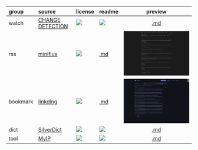 group | source | license | readme | preview
:- | :- | :- | :- | :-:
watch | [CHANGE DETECTION](//github.com/dgtlmoon/changedetection.io) | ![](https://img.shields.io/github/license/dgtlmoon/changedetection.io?label=&style=flat-square) | [![](https://img.shields.io/github/last-commit/scillidan/changedetection.io/main?label=&style=flat-square)](//github.com/scillidan/changedetection.io) | [.md](_readme/changedetection.md) | ![](_media/changedetection.png)
rss | [miniflux](//github.com/miniflux/v2) | ![](https://img.shields.io/github/license/miniflux/v2?label=&style=flat-square) | [.md](_readme/miniflux.md) | ![](_media/miniflux.png)
bookmark | [linkding](//github.com/sissbruecker/linkding) | ![](https://img.shields.io/github/license/sissbruecker/linkding?label=&style=flat-square) | [.md](_readme/linkding.md) | ![](_media/linkding.png)
dict | [SilverDict](//github.com/Crissium/SilverDict) | ![](https://img.shields.io/github/license/Crissium/SilverDict?label=&style=flat-square) | [![](https://img.shields.io/github/last-commit/scillidan/SilverDict/main?label=&style=flat-square)](//github.com/scillidan/SilverDict) | [.md](_readme/SilverDict.md) | ![](_media/silverdict.png)
tool | [MyIP](//github.com/jason5ng32/MyIP) | ![](https://img.shields.io/github/license/jason5ng32/MyIP?label=&style=flat-square) | [![](https://img.shields.io/github/last-commit/scillidan/MyIP/main?label=&style=flat-square)](//github.com/scillidan/MyIP) | [.md](_readme/myip.md) | ![](_media/myip.png)